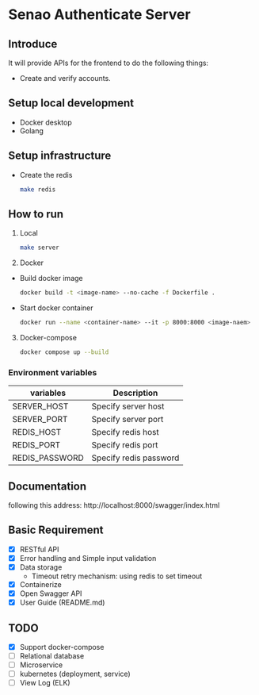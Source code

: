 # Senao Authenticate Server

## Introduce

It will provide APIs for the frontend to do the following things:

* Create and verify accounts.

## Setup local development

* Docker desktop
* Golang

## Setup infrastructure

* Create the redis

  ```bash
  make redis
  ```

## How to run

1. Local
   ```bash
   make server
   ```

2. Docker

  * Build docker image

    ```bash
    docker build -t <image-name> --no-cache -f Dockerfile .
    ```

  * Start docker container

    ```bash
    docker run --name <container-name> --it -p 8000:8000 <image-naem>
    ```

3. Docker-compose
    ```bash
    docker compose up --build
    ```

### Environment variables

| variables      | Description            |
|----------------|------------------------|
| SERVER_HOST    | Specify server host    |
| SERVER_PORT    | Specify server port    |
| REDIS_HOST     | Specify redis host     |
| REDIS_PORT     | Specify redis port     |
| REDIS_PASSWORD | Specify redis password |

## Documentation

following this address: http://localhost:8000/swagger/index.html

## Basic Requirement

* [x] RESTful API
* [x] Error handling and Simple input validation
* [x] Data storage
    * Timeout retry mechanism: using redis to set timeout
* [x] Containerize
* [x] Open Swagger API
* [x] User Guide (README.md)

## TODO

* [x] Support docker-compose
* [ ] Relational database
* [ ] Microservice
* [ ] kubernetes (deployment, service)
* [ ] View Log (ELK)